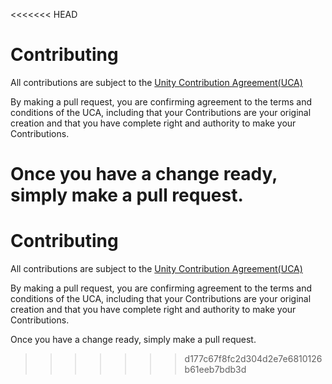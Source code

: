 <<<<<<< HEAD
# Contributing

All contributions are subject to the [Unity Contribution Agreement(UCA)](https://unity3d.com/legal/licenses/Unity_Contribution_Agreement)

By making a pull request, you are confirming agreement to the terms and conditions of the UCA, including that your Contributions are your original creation and that you have complete right and authority to make your Contributions.

Once you have a change ready, simply make a pull request.
=======
# Contributing

All contributions are subject to the [Unity Contribution Agreement(UCA)](https://unity3d.com/legal/licenses/Unity_Contribution_Agreement)

By making a pull request, you are confirming agreement to the terms and conditions of the UCA, including that your Contributions are your original creation and that you have complete right and authority to make your Contributions.

Once you have a change ready, simply make a pull request.
>>>>>>> d177c67f8fc2d304d2e7e6810126b61eeb7bdb3d
